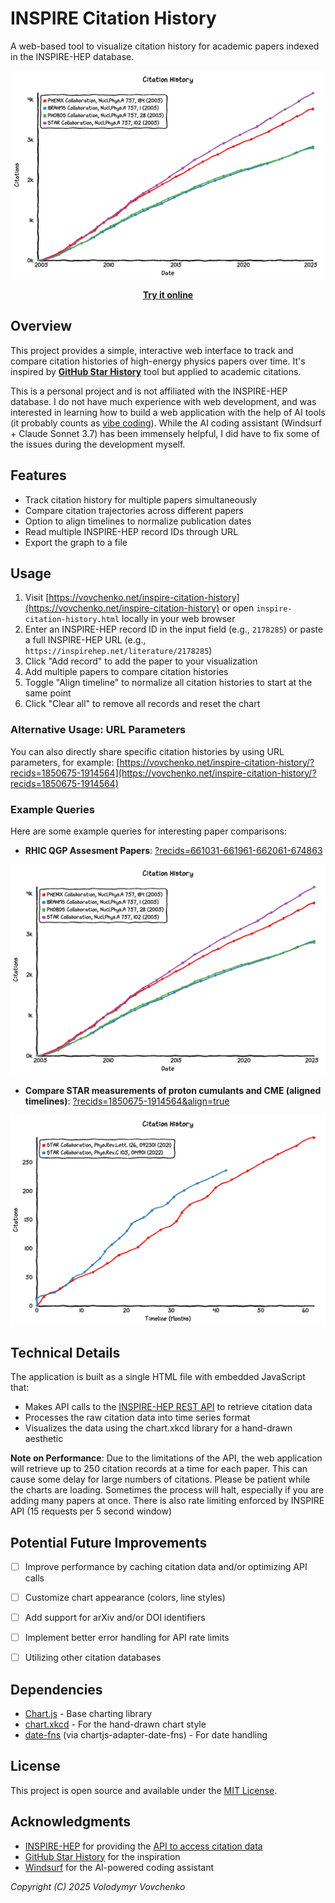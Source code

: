 # INSPIRE Citation History

A web-based tool to visualize citation history for academic papers indexed in the INSPIRE-HEP database.

<p align="center">
  <img width="500px" src="img//RHIC-discoveries.png">
</p>

<p align="center">
  <a href="https://vovchenko.net/inspire-citation-history/"><strong>Try it online</strong></a>
</p>

## Overview

This project provides a simple, interactive web interface to track and compare citation histories of high-energy physics papers over time. It's inspired by **[GitHub Star History](https://star-history.com)** tool but applied to academic citations.

This is a personal project and is not affiliated with the INSPIRE-HEP database. 
I do not have much experience with web development, and was interested in learning how to build a web application with the help of AI tools (it probably counts as [vibe coding](https://en.wikipedia.org/wiki/Vibe_coding)).
While the AI coding assistant (Windsurf + Claude Sonnet 3.7) has been immensely helpful, I did have to fix some of the issues during the development myself.

## Features

- Track citation history for multiple papers simultaneously
- Compare citation trajectories across different papers
- Option to align timelines to normalize publication dates
- Read multiple INSPIRE-HEP record IDs through URL
- Export the graph to a file

## Usage

1. Visit [https://vovchenko.net/inspire-citation-history](https://vovchenko.net/inspire-citation-history) or open `inspire-citation-history.html` locally in your web browser
2. Enter an INSPIRE-HEP record ID in the input field (e.g., `2178285`) or paste a full INSPIRE-HEP URL (e.g., `https://inspirehep.net/literature/2178285`)
3. Click "Add record" to add the paper to your visualization
4. Add multiple papers to compare citation histories
5. Toggle "Align timeline" to normalize all citation histories to start at the same point
6. Click "Clear all" to remove all records and reset the chart

### Alternative Usage: URL Parameters

You can also directly share specific citation histories by using URL parameters, for example: [https://vovchenko.net/inspire-citation-history/?recids=1850675-1914564](https://vovchenko.net/inspire-citation-history/?recids=1850675-1914564)

### Example Queries

Here are some example queries for interesting paper comparisons:

- **RHIC QGP Assesment Papers**: [?recids=661031-661961-662061-674863](https://vovchenko.net/inspire-citation-history/?recids=661031-661961-662061-674863)

![RHIC Discoveries](img/RHIC-discoveries.png)
- **Compare STAR measurements of proton cumulants and CME (aligned timelines)**: [?recids=1850675-1914564&align=true](https://vovchenko.net/inspire-citation-history/?recids=1850675-1914564&align=true)

![STAR cumulants vs CME](img/STAR-cumulants-vs-CME.png)

## Technical Details

The application is built as a single HTML file with embedded JavaScript that:

- Makes API calls to the [INSPIRE-HEP REST API](https://github.com/inspirehep/rest-api-doc) to retrieve citation data
- Processes the raw citation data into time series format
- Visualizes the data using the chart.xkcd library for a hand-drawn aesthetic

**Note on Performance**: Due to the limitations of the API, the web application will retrieve up to 250 citation records at a time for each paper. This can cause some delay for large numbers of citations. Please be patient while the charts are loading. Sometimes the process will halt, especially if you are adding many papers at once. There is also rate limiting enforced by INSPIRE API (15 requests per 5 second window)

## Potential Future Improvements

- [ ] Improve performance by caching citation data and/or optimizing API calls
- [ ] Customize chart appearance (colors, line styles)
- [ ] Add support for arXiv and/or DOI identifiers
- [ ] Implement better error handling for API rate limits
- [ ] Utilizing other citation databases


## Dependencies

- [Chart.js](https://www.chartjs.org/) - Base charting library
- [chart.xkcd](https://github.com/timqian/chart.xkcd) - For the hand-drawn chart style
- [date-fns](https://date-fns.org/) (via chartjs-adapter-date-fns) - For date handling

## License

This project is open source and available under the [MIT License](LICENSE).

## Acknowledgments

- [INSPIRE-HEP](https://inspirehep.net) for providing the [API to access citation data](https://github.com/inspirehep/rest-api-doc)
- [GitHub Star History](https://star-history.com) for the inspiration
- [Windsurf](https://www.jetbrains.com/windsurf/) for the AI-powered coding assistant

*Copyright (C) 2025 Volodymyr Vovchenko*